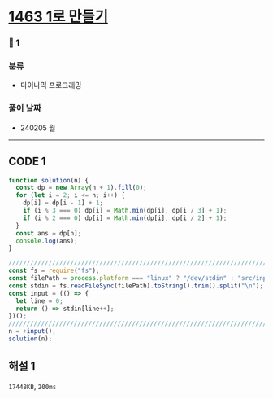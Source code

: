 # [1463 1로 만들기](https://www.acmicpc.net/problem/1463)

### 🥈 1

### 분류

- 다이나믹 프로그래밍

### 풀이 날짜

- 240205 월

---

## CODE 1

```javascript
function solution(n) {
  const dp = new Array(n + 1).fill(0);
  for (let i = 2; i <= n; i++) {
    dp[i] = dp[i - 1] + 1;
    if (i % 3 === 0) dp[i] = Math.min(dp[i], dp[i / 3] + 1);
    if (i % 2 === 0) dp[i] = Math.min(dp[i], dp[i / 2] + 1);
  }
  const ans = dp[n];
  console.log(ans);
}

///////////////////////////////////////////////////////////////////////////////
const fs = require("fs");
const filePath = process.platform === "linux" ? "/dev/stdin" : "src/input.txt";
const stdin = fs.readFileSync(filePath).toString().trim().split("\n");
const input = (() => {
  let line = 0;
  return () => stdin[line++];
})();
///////////////////////////////////////////////////////////////////////////////
n = +input();
solution(n);
```

## 해설 1

`17448KB`, `200ms`
